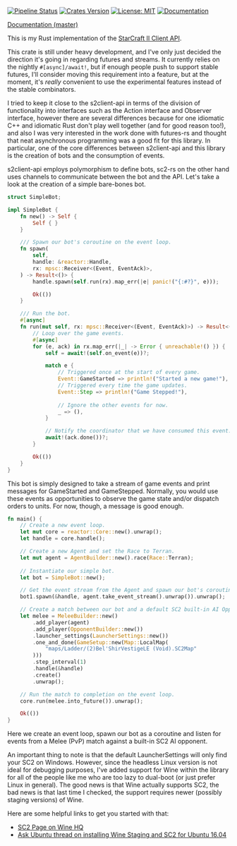 [![Pipeline Status](https://gitlab.com/awestlake87/sc2-rs/badges/master/pipeline.svg)](https://gitlab.com/awestlake87/sc2-rs/commits/master)
[![Crates Version](https://img.shields.io/crates/v/sc2.svg)]()
[![License: MIT](https://img.shields.io/badge/License-MIT-yellow.svg)](https://opensource.org/licenses/MIT)
[![Documentation](https://docs.rs/sc2/badge.svg)](https://docs.rs/crate/sc2)

[Documentation (master)](https://awestlake87.gitlab.io/sc2-rs/sc2/)

This is my Rust implementation of the [StarCraft II Client API](https://github.com/Blizzard/s2client-api).

This crate is still under heavy development, and I've only just decided the 
direction it's going in regarding futures and streams. It currently relies on 
the nightly `#[async]/await!`, but if enough people push to support stable 
futures, I'll consider moving this requirement into a feature, but at the 
moment, it's *really* convenient to use the experimental features instead of the 
stable combinators.

I tried to keep it close to the s2client-api in terms of the division of 
functionality into interfaces such as the Action interface and Observer 
interface, however there are several differences because for one idiomatic C++ 
and idiomatic Rust don't play well together (and for good reason too!), and also
I was very interested in the work done with futures-rs and thought that neat
asynchronous programming was a good fit for this library. In particular, one of
the core differences between s2client-api and this library is the creation of
bots and the consumption of events.

s2client-api employs polymorphism to define bots, sc2-rs on the other hand uses
channels to communicate between the bot and the API. Let's take a look at the
creation of a simple bare-bones bot.

```rust
struct SimpleBot;

impl SimpleBot {
    fn new() -> Self {
        Self { }
    }

    /// Spawn our bot's coroutine on the event loop.
    fn spawn(
        self,
        handle: &reactor::Handle,
        rx: mpsc::Receiver<(Event, EventAck)>,
    ) -> Result<()> {
        handle.spawn(self.run(rx).map_err(|e| panic!("{:#?}", e)));

        Ok(())
    }

    /// Run the bot.
    #[async]
    fn run(mut self, rx: mpsc::Receiver<(Event, EventAck)>) -> Result<()> {
        // Loop over the game events.
        #[async]
        for (e, ack) in rx.map_err(|_| -> Error { unreachable!() }) {
            self = await!(self.on_event(e))?;

            match e {
                // Triggered once at the start of every game.
                Event::GameStarted => println!("Started a new game!"),
                // Triggered every time the game updates.
                Event::Step => println!("Game Stepped!"),
                
                // Ignore the other events for now.
                _ => (),
            }

            // Notify the coordinator that we have consumed this event.
            await!(ack.done())?;
        }

        Ok(())
    }
}
```

This bot is simply designed to take a stream of game events and print messages
for GameStarted and GameStepped. Normally, you would use these events as
opportunities to observe the game state and/or dispatch orders to units. For
now, though, a message is good enough.

```rust
fn main() {
    // Create a new event loop.
    let mut core = reactor::Core::new().unwrap();
    let handle = core.handle();

    // Create a new Agent and set the Race to Terran.
    let mut agent = AgentBuilder::new().race(Race::Terran);
    
    // Instantiate our simple bot.
    let bot = SimpleBot::new();

    // Get the event stream from the Agent and spawn our bot's coroutine.
    bot1.spawn(&handle, agent.take_event_stream().unwrap()).unwrap();

    // Create a match between our bot and a default SC2 built-in AI Opponent.
    let melee = MeleeBuilder::new()
        .add_player(agent)
        .add_player(OpponentBuilder::new())
        .launcher_settings(LauncherSettings::new())
        .one_and_done(GameSetup::new(Map::LocalMap(
            "maps/Ladder/(2)Bel'ShirVestigeLE (Void).SC2Map"
        )))
        .step_interval(1)
        .handle(&handle)
        .create()
        .unwrap();

    // Run the match to completion on the event loop.
    core.run(melee.into_future()).unwrap();

    Ok(())
}
```

Here we create an event loop, spawn our bot as a coroutine and listen for events
from a Melee (PvP) match against a built-in SC2 AI opponent. 

An important thing to note is that the default LauncherSettings will only find 
your SC2 on Windows. However, since the headless Linux version is not ideal for 
debugging purposes, I've added support for Wine within the library for all of 
the people like me who are too lazy to dual-boot (or just prefer Linux in 
general). The good news is that Wine actually supports SC2, the bad news is that
last time I checked, the support requires newer (possibly staging versions) of 
Wine. 

Here are some helpful links to get you started with that:
- [SC2 Page on Wine HQ](https://appdb.winehq.org/objectManager.php?sClass=version&iId=20882)
- [Ask Ubuntu thread on installing Wine Staging and SC2 for Ubuntu 16.04](https://askubuntu.com/questions/846651/installing-starcraft-2-playonlinux)
